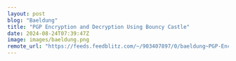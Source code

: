 ```yaml
---
layout: post
blog: "Baeldung"
title: "PGP Encryption and Decryption Using Bouncy Castle"
date: 2024-08-24T07:39:47Z
image: images/baeldung.png
remote_url: "https://feeds.feedblitz.com/~/903407897/0/baeldung~PGP-Encryption-and-Decryption-Using-Bouncy-Castle"
---
```

